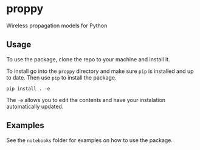
# proppy
Wireless propagation models for Python

## Usage
To use the package, clone the repo to your machine and install it.

To install go into the `proppy` directory and make sure `pip` is installed and up to date.
Then use `pip` to install the package.
```shell
pip install . -e
```
The `-e` allows you to edit the contents and have your instalation automatically updated.

## Examples
See the `notebooks` folder for examples on how to use the package.

